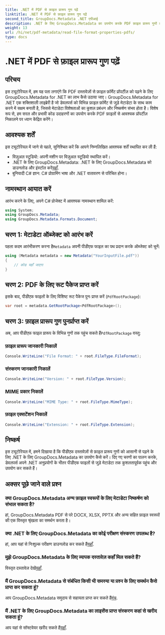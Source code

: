 ```yaml
---
title: .NET में PDF से फ़ाइल प्रारूप गुण पढ़ें
linktitle: .NET में PDF से फ़ाइल प्रारूप गुण पढ़ें
second_title: GroupDocs.Metadata .NET एपीआई
description: .NET के लिए GroupDocs.Metadata का उपयोग करके PDF फ़ाइल प्रारूप गुणों को निकालने का तरीका जानें। सरल C# के साथ मेटाडेटा प्रबंधन में गोता लगाएँ।
weight: 13
url: /hi/net/pdf-metadata/read-file-format-properties-pdfs/
type: docs
---
```

# .NET में PDF से फ़ाइल प्रारूप गुण पढ़ें

## परिचय
इस ट्यूटोरियल में, हम यह पता लगाएंगे कि PDF दस्तावेज़ों से फ़ाइल फ़ॉर्मेट प्रॉपर्टीज़ को पढ़ने के लिए GroupDocs.Metadata for .NET का लाभ कैसे उठाया जाए। GroupDocs.Metadata for .NET एक शक्तिशाली लाइब्रेरी है जो डेवलपर्स को विभिन्न फ़ाइल फ़ॉर्मेट से जुड़े मेटाडेटा के साथ काम करने में सक्षम बनाती है, जिससे मेटाडेटा विशेषताओं का कुशल प्रबंधन और निष्कर्षण संभव होता है। विशेष रूप से, हम सरल और प्रभावी कोड उदाहरणों का उपयोग करके PDF फ़ाइलों से आवश्यक प्रॉपर्टीज़ निकालने पर ध्यान केंद्रित करेंगे।
## आवश्यक शर्तें
इस ट्यूटोरियल में जाने से पहले, सुनिश्चित करें कि आपने निम्नलिखित आवश्यक शर्तें स्थापित कर ली हैं:
- विज़ुअल स्टूडियो: अपनी मशीन पर विज़ुअल स्टूडियो स्थापित करें।
-  .NET के लिए GroupDocs.Metadata: .NET के लिए GroupDocs.Metadata को डाउनलोड और इंस्टॉल करें[यहाँ](https://releases.groupdocs.com/metadata/net/).
- बुनियादी C# ज्ञान: C# प्रोग्रामिंग भाषा और .NET वातावरण से परिचित होना।

## नामस्थान आयात करें
आरंभ करने के लिए, अपने C# प्रोजेक्ट में आवश्यक नामस्थान शामिल करें:
```csharp
using System;
using GroupDocs.Metadata;
using GroupDocs.Metadata.Formats.Document;
```
## चरण 1: मेटाडेटा ऑब्जेक्ट को आरंभ करें
 पहला कदम आरंभीकरण करना है`Metadata` अपनी पीडीएफ फाइल का पथ प्रदान करके ऑब्जेक्ट को चुनें:
```csharp
using (Metadata metadata = new Metadata("YourInputFile.pdf"))
{
    // कोड यहाँ जाएगा
}
```
## चरण 2: PDF के लिए रूट पैकेज प्राप्त करें
इसके बाद, पीडीएफ फाइलों के लिए विशिष्ट रूट पैकेज पुनः प्राप्त करें (`PdfRootPackage`):
```csharp
var root = metadata.GetRootPackage<PdfRootPackage>();
```
## चरण 3: फ़ाइल प्रारूप गुण पुनर्प्राप्त करें
 अब, आप पीडीएफ फाइल प्रारूप के विभिन्न गुणों तक पहुंच सकते हैं`PdfRootPackage` वस्तु:
### फ़ाइल प्रारूप जानकारी निकालें
```csharp
Console.WriteLine("File Format: " + root.FileType.FileFormat);
```
### संस्करण जानकारी निकालें
```csharp
Console.WriteLine("Version: " + root.FileType.Version);
```
### MIME प्रकार निकालें
```csharp
Console.WriteLine("MIME Type: " + root.FileType.MimeType);
```
### फ़ाइल एक्सटेंशन निकालें
```csharp
Console.WriteLine("Extension: " + root.FileType.Extension);
```

## निष्कर्ष
इस ट्यूटोरियल में, हमने दिखाया है कि पीडीएफ दस्तावेज़ों से फ़ाइल प्रारूप गुणों को आसानी से पढ़ने के लिए .NET के लिए GroupDocs.Metadata का उपयोग कैसे करें। दिए गए चरणों का पालन करके, डेवलपर्स अपने .NET अनुप्रयोगों के भीतर पीडीएफ फाइलों से जुड़े मेटाडेटा तक कुशलतापूर्वक पहुंच और उपयोग कर सकते हैं।

## अक्सर पूछे जाने वाले प्रश्न
### क्या GroupDocs.Metadata अन्य फ़ाइल स्वरूपों के लिए मेटाडेटा निष्कर्षण को संभाल सकता है?
हां, GroupDocs.Metadata PDF से परे DOCX, XLSX, PPTX और अन्य सहित फ़ाइल स्वरूपों की एक विस्तृत श्रृंखला का समर्थन करता है।
### क्या .NET के लिए GroupDocs.Metadata का कोई परीक्षण संस्करण उपलब्ध है?
 हां, आप यहां से निःशुल्क परीक्षण डाउनलोड कर सकते हैं[यहाँ](https://releases.groupdocs.com/).
### मुझे GroupDocs.Metadata के लिए व्यापक दस्तावेज़ कहाँ मिल सकते हैं?
 विस्तृत दस्तावेज़ देखें[यहाँ](https://tutorials.groupdocs.com/metadata/net/).
### मैं GroupDocs.Metadata से संबंधित किसी भी समस्या या प्रश्न के लिए समर्थन कैसे प्राप्त कर सकता हूं?
 आप GroupDocs.Metadata समुदाय से सहायता प्राप्त कर सकते हैं[मंच](https://forum.groupdocs.com/c/metadata/14).
### मैं .NET के लिए GroupDocs.Metadata का लाइसेंस प्राप्त संस्करण कहां से खरीद सकता हूं?
 आप यहां से सॉफ्टवेयर खरीद सकते हैं[यहाँ](https://purchase.groupdocs.com/buy).